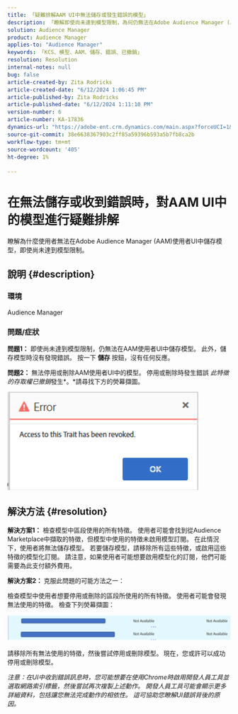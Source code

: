 ```yaml
---
title: 「疑難排解AAM UI中無法儲存或發生錯誤的模型」
description: 「瞭解即使尚未達到模型限制，為何仍無法在Adobe Audience Manager (AAM)使用者UI中儲存模型。」
solution: Audience Manager
product: Audience Manager
applies-to: "Audience Manager"
keywords: 「KCS、模型、AAM、儲存、錯誤、已撤銷」
resolution: Resolution
internal-notes: null
bug: false
article-created-by: Zita Rodricks
article-created-date: "6/12/2024 1:06:45 PM"
article-published-by: Zita Rodricks
article-published-date: "6/12/2024 1:11:10 PM"
version-number: 6
article-number: KA-17836
dynamics-url: "https://adobe-ent.crm.dynamics.com/main.aspx?forceUCI=1&pagetype=entityrecord&etn=knowledgearticle&id=cff5929a-bc28-ef11-840b-000d3a372703"
source-git-commit: 38e6638367903c2ff85a59396b593a5b7fb8ca2b
workflow-type: tm+mt
source-wordcount: '405'
ht-degree: 1%

---
```


# 在無法儲存或收到錯誤時，對AAM UI中的模型進行疑難排解


瞭解為什麼使用者無法在Adobe Audience Manager (AAM)使用者UI中儲存模型，即使尚未達到模型限制。

## 說明 {#description}


### <b>環境</b>

Audience Manager



### <b>問題/症狀</b>



<b>問題1：</b> 即使尚未達到模型限制，仍無法在AAM使用者UI中儲存模型。 此外，儲存模型時沒有發現錯誤。 按一下 <b>儲存</b> 按鈕，沒有任何反應。



<b>問題2： </b>無法停用或刪除AAM使用者UI中的模型。 停用或刪除時發生錯誤 *此特徵的存取權已撤銷*&#x200B;發生*。*請尋找下方的熒幕擷圖。





![](assets/___d1f5929a-bc28-ef11-840b-000d3a372703___.png)


## 解決方法 {#resolution}


<b>解決方案1：</b> 檢查模型中區段使用的所有特徵。 使用者可能會找到從Audience Marketplace中擷取的特徵，但模型中使用的特徵未啟用模型訂閱。 在此情況下，使用者將無法儲存模型。 若要儲存模型，請移除所有這些特徵，或啟用這些特徵的模型化訂閱。 請注意，如果使用者可能想要啟用模型化的訂閱，他們可能需要為此支付額外費用。



<b>解決方案2： </b>克服此問題的可能方法之一：

檢查模型中使用者想要停用或刪除的區段所使用的所有特徵。 使用者可能會發現無法使用的特徵。 檢查下列熒幕擷圖：



![](assets/6ce5c786-9e7b-ec11-8d21-0022480aace4.png)

請移除所有無法使用的特徵，然後嘗試停用或刪除模型。 現在，您或許可以成功停用或刪除模型。





*注意：在UI中收到錯誤訊息時，您可能想要在使用Chrome時啟用開發人員工具並選取網路索引標籤，然後嘗試再次複製上述動作。 開發人員工具可能會顯示更多詳細資料，包括讓您無法完成動作的相依性。 這可協助您瞭解UI錯誤背後的原因。*
